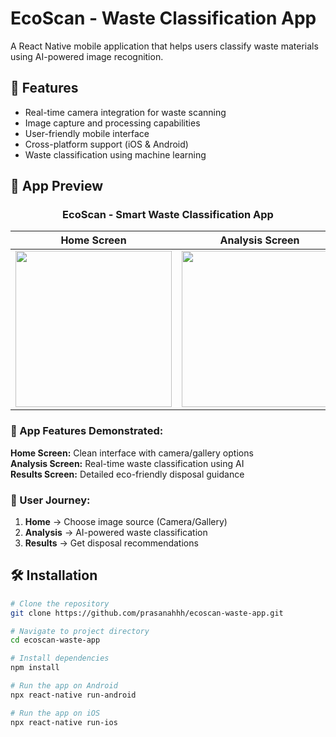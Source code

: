 # EcoScan - Waste Classification App

A React Native mobile application that helps users classify waste materials using AI-powered image recognition.

## 🚀 Features

- Real-time camera integration for waste scanning
- Image capture and processing capabilities
- User-friendly mobile interface
- Cross-platform support (iOS & Android)
- Waste classification using machine learning

## 📸 App Preview

<div align="center">
  
### EcoScan - Smart Waste Classification App

| Home Screen | Analysis Screen | Results Screen |
|-------------|-----------------|----------------|
| <img src="home-screen.jpg" width="250"> | <img src="analysis-screen.jpg" width="250"> | <img src="results-screen.jpg" width="250"> |

</div>

### 🎯 App Features Demonstrated:

**Home Screen:** Clean interface with camera/gallery options  
**Analysis Screen:** Real-time waste classification using AI  
**Results Screen:** Detailed eco-friendly disposal guidance

### 🔄 User Journey:
1. **Home** → Choose image source (Camera/Gallery)
2. **Analysis** → AI-powered waste classification
3. **Results** → Get disposal recommendations

## 🛠️ Installation

```bash
# Clone the repository
git clone https://github.com/prasanahhh/ecoscan-waste-app.git

# Navigate to project directory
cd ecoscan-waste-app

# Install dependencies
npm install

# Run the app on Android
npx react-native run-android

# Run the app on iOS
npx react-native run-ios
